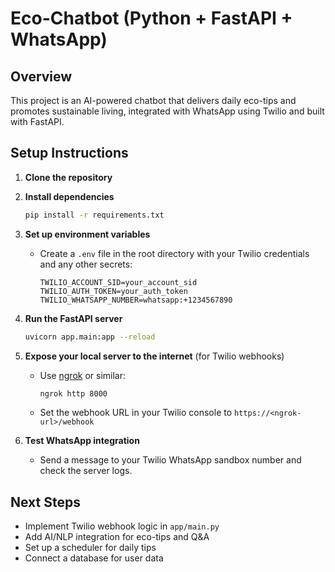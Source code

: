 # Eco-Chatbot (Python + FastAPI + WhatsApp)

## Overview
This project is an AI-powered chatbot that delivers daily eco-tips and promotes sustainable living, integrated with WhatsApp using Twilio and built with FastAPI.

## Setup Instructions

1. **Clone the repository**

2. **Install dependencies**
   ```bash
   pip install -r requirements.txt
   ```

3. **Set up environment variables**
   - Create a `.env` file in the root directory with your Twilio credentials and any other secrets:
     ```env
     TWILIO_ACCOUNT_SID=your_account_sid
     TWILIO_AUTH_TOKEN=your_auth_token
     TWILIO_WHATSAPP_NUMBER=whatsapp:+1234567890
     ```

4. **Run the FastAPI server**
   ```bash
   uvicorn app.main:app --reload
   ```

5. **Expose your local server to the internet** (for Twilio webhooks)
   - Use [ngrok](https://ngrok.com/) or similar:
     ```bash
     ngrok http 8000
     ```
   - Set the webhook URL in your Twilio console to `https://<ngrok-url>/webhook`

6. **Test WhatsApp integration**
   - Send a message to your Twilio WhatsApp sandbox number and check the server logs.

## Next Steps
- Implement Twilio webhook logic in `app/main.py`
- Add AI/NLP integration for eco-tips and Q&A
- Set up a scheduler for daily tips
- Connect a database for user data
